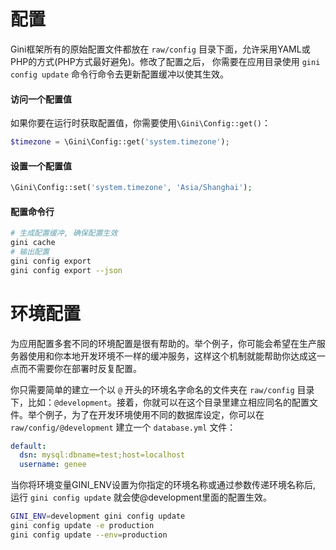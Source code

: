 # 配置

Gini框架所有的原始配置文件都放在 `raw/config` 目录下面，允许采用YAML或PHP的方式\(PHP方式最好避免\)。修改了配置之后， 你需要在应用目录使用 `gini config update` 命令行命令去更新配置缓冲以使其生效。

#### 访问一个配置值

如果你要在运行时获取配置值，你需要使用`\Gini\Config::get()`：

```php
$timezone = \Gini\Config::get('system.timezone');
```

#### 设置一个配置值

```php
\Gini\Config::set('system.timezone', 'Asia/Shanghai');
```

#### 配置命令行

```bash
# 生成配置缓冲, 确保配置生效
gini cache
# 输出配置
gini config export
gini config export --json
```

# 环境配置

为应用配置多套不同的环境配置是很有帮助的。举个例子，你可能会希望在生产服务器使用和你本地开发环境不一样的缓冲服务，这样这个机制就能帮助你达成这一点而不需要你在部署时反复配置。

你只需要简单的建立一个以 `@` 开头的环境名字命名的文件夹在 `raw/config` 目录下，比如：`@development`。接着，你就可以在这个目录里建立相应同名的配置文件。举个例子，为了在开发环境使用不同的数据库设定，你可以在 `raw/config/@development` 建立一个 `database.yml` 文件：

```yaml
default:
  dsn: mysql:dbname=test;host=localhost
  username: genee
```

当你将环境变量GINI\_ENV设置为你指定的环境名称或通过参数传递环境名称后, 运行 `gini config update` 就会使@development里面的配置生效。

```bash
GINI_ENV=development gini config update
gini config update -e production
gini config update --env=production
```



